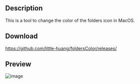 
## Description
This is a tool to change the color of the folders icon in MacOS.

## Download
https://github.com/little-huang/foldersColor/releases/

## Preview
![image](https://folders-color.oss-cn-hongkong.aliyuncs.com/Modify.png)
